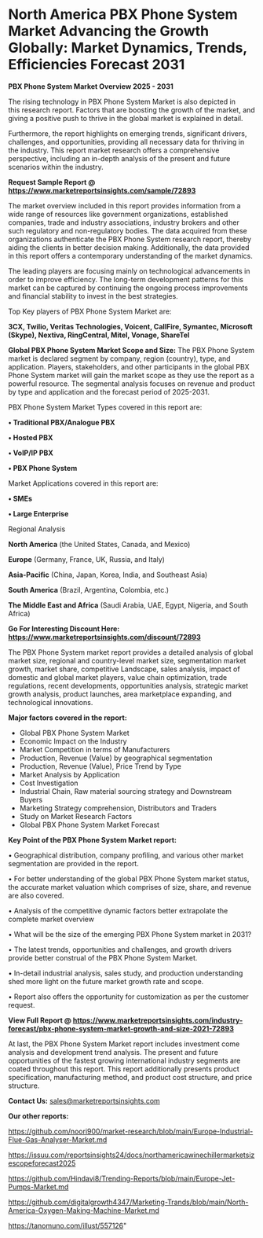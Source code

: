 # North America PBX Phone System Market Advancing the Growth Globally: Market Dynamics, Trends, Efficiencies Forecast 2031

<Strong> PBX Phone System Market Overview 2025 - 2031</strong>

The rising technology in PBX Phone System Market is also depicted in this research report. Factors that are boosting the growth of the market, and giving a positive push to thrive in the global market is explained in detail.

Furthermore, the report highlights on emerging trends, significant drivers, challenges, and opportunities, providing all necessary data for thriving in the industry. This report market research offers a comprehensive perspective, including an in-depth analysis of the present and future scenarios within the industry.

<strong>Request Sample Report @ <a href=https://www.marketreportsinsights.com/sample/72893>https://www.marketreportsinsights.com/sample/72893</a></strong>

The market overview included in this report provides information from a wide range of resources like government organizations, established companies, trade and industry associations, industry brokers and other such regulatory and non-regulatory bodies. The data acquired from these organizations authenticate the PBX Phone System research report, thereby aiding the clients in better decision making. Additionally, the data provided in this report offers a contemporary understanding of the market dynamics.

The leading players are focusing mainly on technological advancements in order to improve efficiency. The long-term development patterns for this market can be captured by continuing the ongoing process improvements and financial stability to invest in the best strategies.

Top Key players of PBX Phone System Market are:

<strong>3CX, Twilio, Veritas Technologies, Voicent, CallFire, Symantec, Microsoft (Skype), Nextiva, RingCentral, Mitel, Vonage, ShareTel</strong>

<strong><b>Global PBX Phone System Market Scope and Size:</b></strong>
The PBX Phone System market is declared segment by company, region (country), type, and application. Players, stakeholders, and other participants in the global PBX Phone System market will gain the market scope as they use the report as a powerful resource. The segmental analysis focuses on revenue and product by type and application and the forecast period of 2025-2031.

PBX Phone System Market Types covered in this report are:

<strong>• Traditional PBX/Analogue PBX

• Hosted PBX

• VoIP/IP PBX

• PBX Phone System</strong>

Market Applications covered in this report are:

<strong>• SMEs

• Large Enterprise</strong> 

Regional Analysis

<strong>North America</strong> (the United States, Canada, and Mexico)

<strong>Europe</strong> (Germany, France, UK, Russia, and Italy)

<strong>Asia-Pacific</strong> (China, Japan, Korea, India, and Southeast Asia)

<strong>South America</strong> (Brazil, Argentina, Colombia, etc.)

<strong>The Middle East and Africa</strong> (Saudi Arabia, UAE, Egypt, Nigeria, and South Africa)

<strong>Go For Interesting Discount Here: <a href=https://www.marketreportsinsights.com/discount/72893>https://www.marketreportsinsights.com/discount/72893</a></strong>

The PBX Phone System market report provides a detailed analysis of global market size, regional and country-level market size, segmentation market growth, market share, competitive Landscape, sales analysis, impact of domestic and global market players, value chain optimization, trade regulations, recent developments, opportunities analysis, strategic market growth analysis, product launches, area marketplace expanding, and technological innovations.

<strong><b>Major factors covered in the report:</b></strong>
<ul>
  <li>Global PBX Phone System Market </li>
  <li>Economic Impact on the Industry</li>
  <li>Market Competition in terms of Manufacturers</li>
  <li>Production, Revenue (Value) by geographical segmentation</li>
  <li>Production, Revenue (Value), Price Trend by Type</li>
  <li>Market Analysis by Application</li>
  <li>Cost Investigation</li>
  <li>Industrial Chain, Raw material sourcing strategy and Downstream Buyers</li>
  <li>Marketing Strategy comprehension, Distributors and Traders</li>
  <li>Study on Market Research Factors</li>
  <li>Global PBX Phone System Market Forecast</li>
</ul>

<strong><b>Key Point of the PBX Phone System Market report:</b></strong>

• Geographical distribution, company profiling, and various other market segmentation are provided in the report.

• For better understanding of the global PBX Phone System market status, the accurate market valuation which comprises of size, share, and revenue are also covered.

• Analysis of the competitive dynamic factors better extrapolate the complete market overview

• What will be the size of the emerging PBX Phone System market in 2031?

• The latest trends, opportunities and challenges, and growth drivers provide better construal of the PBX Phone System Market.

• In-detail industrial analysis, sales study, and production understanding shed more light on the future market growth rate and scope.

• Report also offers the opportunity for customization as per the customer request.

<strong><b>View Full Report @ <a href=https://www.marketreportsinsights.com/industry-forecast/pbx-phone-system-market-growth-and-size-2021-72893>https://www.marketreportsinsights.com/industry-forecast/pbx-phone-system-market-growth-and-size-2021-72893</a></b></strong>


At last, the PBX Phone System Market report includes investment come analysis and development trend analysis. The present and future opportunities of the fastest growing international industry segments are coated throughout this report. This report additionally presents product specification, manufacturing method, and product cost structure, and price structure.

<strong>Contact Us:</strong>
sales@marketreportsinsights.com

<strong>Our other reports:</strong>

<a href=https://github.com/noori900/market-research/blob/main/Europe-Industrial-Flue-Gas-Analyser-Market.md>https://github.com/noori900/market-research/blob/main/Europe-Industrial-Flue-Gas-Analyser-Market.md</a>

<a href=https://issuu.com/reportsinsights24/docs/northamericawinechillermarketsizescopeforecast2025>https://issuu.com/reportsinsights24/docs/northamericawinechillermarketsizescopeforecast2025</a>

<a href=https://github.com/Hindavi8/Trending-Reports/blob/main/Europe-Jet-Pumps-Market.md>https://github.com/Hindavi8/Trending-Reports/blob/main/Europe-Jet-Pumps-Market.md</a>

<a href=https://github.com/digitalgrowth4347/Marketing-Trands/blob/main/North-America-Oxygen-Making-Machine-Market.md>https://github.com/digitalgrowth4347/Marketing-Trands/blob/main/North-America-Oxygen-Making-Machine-Market.md</a>

<a href=https://tanomuno.com/illust/557126>https://tanomuno.com/illust/557126</a>"
